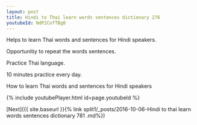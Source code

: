 ```yaml
---
layout: post
title: Hindi to Thai learn words sentences dictionary 276 
youtubeId: NdP2CnfTBg0
---
```

 
 
Helps to learn Thai words and sentences for Hindi speakers.

Opportunitiy to repeat the words sentences. 

Practice Thai language. 
 
10 minutes practice every day. 
 
How to learn Thai words and sentences for Hindi speakers 
 
{% include youtubePlayer.html id=page.youtubeId %}
 
 
[Next]({{ site.baseurl }}{% link  split1/_posts/2016-10-06-Hindi to thai learn words sentences dictionary 781 .md%})
 
